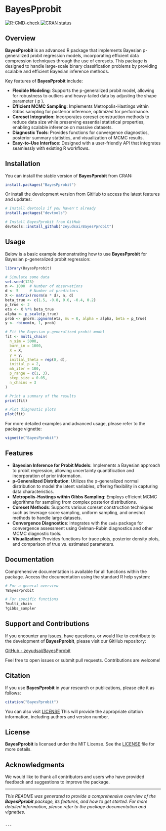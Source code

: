 # BayesPprobit

<!-- badges: start -->
[![R-CMD-check](https://github.com/zeyudsai/BayesPprobit/workflows/R-CMD-check/badge.svg)](https://github.com/zeyudsai/BayesPprobit/actions)
[![CRAN status](https://www.r-pkg.org/badges/version/BayesPprobit)](https://CRAN.R-project.org/package=BayesPprobit)
<!-- badges: end -->

## Overview

**BayesPprobit** is an advanced R package that implements Bayesian p-generalized probit regression models, incorporating efficient data compression techniques through the use of coresets. This package is designed to handle large-scale binary classification problems by providing scalable and efficient Bayesian inference methods.

Key features of **BayesPprobit** include:

- **Flexible Modeling**: Supports the p-generalized probit model, allowing for robustness to outliers and heavy-tailed data by adjusting the shape parameter \( p \).
- **Efficient MCMC Sampling**: Implements Metropolis-Hastings within Gibbs sampling for posterior inference, optimized for performance.
- **Coreset Integration**: Incorporates coreset construction methods to reduce data size while preserving essential statistical properties, enabling scalable inference on massive datasets.
- **Diagnostic Tools**: Provides functions for convergence diagnostics, posterior summary statistics, and visualization of MCMC results.
- **Easy-to-Use Interface**: Designed with a user-friendly API that integrates seamlessly with existing R workflows.

## Installation

You can install the stable version of **BayesPprobit** from CRAN:

```r
install.packages("BayesPprobit")
```

Or install the development version from GitHub to access the latest features and updates:

```r
# Install devtools if you haven't already
install.packages("devtools")

# Install BayesPprobit from GitHub
devtools::install_github("zeyudsai/BayesPprobit")
```

## Usage

Below is a basic example demonstrating how to use **BayesPprobit** for Bayesian p-generalized probit regression:

```r
library(BayesPprobit)

# Simulate some data
set.seed(123)
n <- 1000  # Number of observations
d <- 5     # Number of predictors
X <- matrix(rnorm(n * d), n, d)
beta_true <- c(1.5, -0.8, 0.6, -0.4, 0.2)
p_true <- 2
eta <- X %*% beta_true
alpha <- p_scale(p_true)
prob <- gnorm::pgnorm(eta, mu = 0, alpha = alpha, beta = p_true)
y <- rbinom(n, 1, prob)

# Fit the Bayesian p-generalized probit model
fit <- multi_chain(
  n_sim = 5000,
  burn_in = 1000,
  X = X,
  y = y,
  initial_theta = rep(0, d),
  initial_p = 2,
  mh_iter = 100,
  p_range = c(1, 3),
  step_size = 0.05,
  n_chains = 3
)

# Print a summary of the results
print(fit)

# Plot diagnostic plots
plot(fit)
```

For more detailed examples and advanced usage, please refer to the package vignette:

```r
vignette("BayesPprobit")
```

## Features

- **Bayesian Inference for Probit Models**: Implements a Bayesian approach to probit regression, allowing uncertainty quantification and incorporation of prior information.
- **p-Generalized Distribution**: Utilizes the p-generalized normal distribution to model the latent variables, offering flexibility in capturing data characteristics.
- **Metropolis-Hastings within Gibbs Sampling**: Employs efficient MCMC algorithms for sampling from complex posterior distributions.
- **Coreset Methods**: Supports various coreset construction techniques such as leverage score sampling, uniform sampling, and oneshot methods to handle large datasets.
- **Convergence Diagnostics**: Integrates with the `coda` package for convergence assessment using Gelman-Rubin diagnostics and other MCMC diagnostic tools.
- **Visualization**: Provides functions for trace plots, posterior density plots, and comparison of true vs. estimated parameters.

## Documentation

Comprehensive documentation is available for all functions within the package. Access the documentation using the standard R help system:

```r
# For a general overview
?BayesPprobit

# For specific functions
?multi_chain
?gibbs_sampler
```

## Support and Contributions

If you encounter any issues, have questions, or would like to contribute to the development of **BayesPprobit**, please visit our GitHub repository:

[GitHub - zeyudsai/BayesPprobit](https://github.com/zeyudsai/BayesPprobit)

Feel free to open issues or submit pull requests. Contributions are welcome!

## Citation

If you use **BayesPprobit** in your research or publications, please cite it as follows:

```r
citation("BayesPprobit")
```

You can also visit [LICENSE](https://github.com/zeyudsai/BayesPprobit/blob/main/inst/CITATION) This will provide the appropriate citation information, including authors and version number.

## License

**BayesPprobit** is licensed under the MIT License. See the [LICENSE](https://github.com/zeyudsai/BayesPprobit/blob/main/LICENSE) file for more details.

## Acknowledgments

We would like to thank all contributors and users who have provided feedback and suggestions to improve the package.

---

*This README was generated to provide a comprehensive overview of the **BayesPprobit** package, its features, and how to get started. For more detailed information, please refer to the package documentation and vignettes.*
```

---
